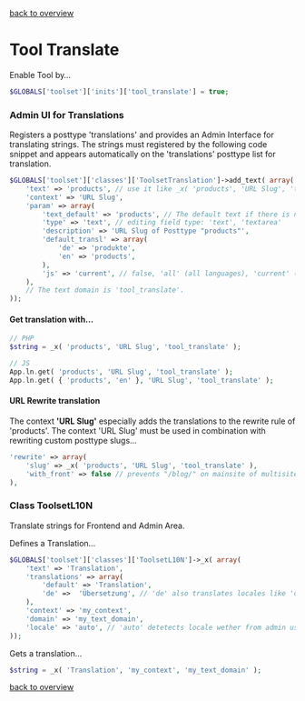 [back to overview](../../README.markdown#tools)

Tool Translate
===============================

Enable Tool by…

````php
$GLOBALS['toolset']['inits']['tool_translate'] = true;
````

### Admin UI for Translations

Registers a posttype 'translations' and provides an Admin Interface for translating strings. The strings must registered by the following code snippet and appears automatically on the 'translations' posttype list for translation.

````php
$GLOBALS['toolset']['classes']['ToolsetTranslation']->add_text( array(
    'text' => 'products', // use it like _x( 'products', 'URL Slug', 'tool_translate' ),
    'context' => 'URL Slug',
    'param' => array(
        'text_default' => 'products', // The default text if there is no translation
        'type' => 'text', // editing field type: 'text', 'textarea'
        'description' => 'URL Slug of Posttype "products"',
        'default_transl' => array(
            'de' => 'produkte',
            'en' => 'products',
        ),
		'js' => 'current', // false, 'all' (all languages), 'current' (current language) // translation accessable with App.ln.get( string, context, domain );
    ),
    // The text domain is 'tool_translate'.
));
````

#### Get translation with…
````php
// PHP
$string = _x( 'products', 'URL Slug', 'tool_translate' );
````

````php
// JS
App.ln.get( 'products', 'URL Slug', 'tool_translate' );
App.ln.get( { 'products', 'en' }, 'URL Slug', 'tool_translate' );
````
#### URL Rewrite translation
The context __'URL Slug'__ especially adds the translations to the rewrite rule of 'products'. The context 'URL Slug' must be used in combination with rewriting custom posttype slugs…
````php
'rewrite' => array(
    'slug' => _x( 'products', 'URL Slug', 'tool_translate' ),
    'with_front' => false // prevents "/blog/" on mainsite of multisites
),
````

### Class ToolsetL10N

Translate strings for Frontend and Admin Area.

Defines a Translation…
````php
$GLOBALS['toolset']['classes']['ToolsetL10N']->_x( array(
    'text' => 'Translation',
    'translations' => array(
        'default' => 'Translation',
        'de' =>  'Übersetzung', // 'de' also translates locales like 'de_DE', 'de_AU'
    ),
    'context' => 'my_context',
    'domain' => 'my_text_domain',
    'locale' => 'auto', // 'auto' detetects locale wether from admin user or frontend, 'user' translates by user locale, 'front' translates by frontend locale
));
````

Gets a translation…
````php
$string = _x( 'Translation', 'my_context', 'my_text_domain' );
````

[back to overview](../../README.markdown#tools)
